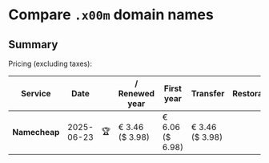 # Compare `.x00m` domain names

## Summary

Pricing (excluding taxes):

| Service | Date |  | / Renewed year | First year | Transfer | Restoration |
|--|--|--|--|--|--|--|
| **Namecheap** | 2025-06-23 | 🏆 | € 3.46<br>($ 3.98) | € 6.06<br>($ 6.98) | € 3.46<br>($ 3.98) |  |
